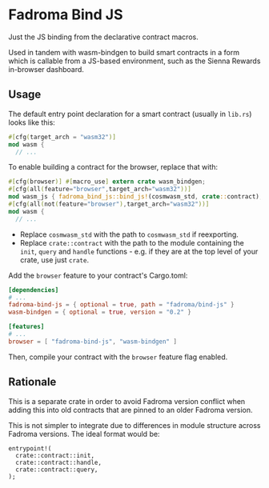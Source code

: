# Fadroma Bind JS

Just the JS binding from the declarative contract macros.

Used in tandem with wasm-bindgen to build smart contracts
in a form which is callable from a JS-based environment,
such as the Sienna Rewards in-browser dashboard.

## Usage

The default entry point declaration for a smart contract
(usually in `lib.rs`) looks like this:

```rust
#[cfg(target_arch = "wasm32")]
mod wasm {
  // ...
```

To enable building a contract for the browser, replace that with:

```rust
#[cfg(browser)] #[macro_use] extern crate wasm_bindgen;
#[cfg(all(feature="browser",target_arch="wasm32"))]
mod wasm_js { fadroma_bind_js::bind_js!(cosmwasm_std, crate::contract); }
#[cfg(all(not(feature="browser"),target_arch="wasm32"))]
mod wasm {
  // ...
```

* Replace `cosmwasm_std` with the path to `cosmwasm_std` if reexporting.
* Replace `crate::contract` with the path to the module containing the
  `init`, `query` and `handle` functions - e.g. if they are at
  the top level of your crate, use just `crate`.

Add the `browser` feature to your contract's Cargo.toml:

```toml
[dependencies]
# ...
fadroma-bind-js = { optional = true, path = "fadroma/bind-js" }
wasm-bindgen = { optional = true, version = "0.2" }

[features]
# ...
browser = [ "fadroma-bind-js", "wasm-bindgen" ]
```

Then, compile your contract with the `browser` feature flag enabled.

## Rationale

This is a separate crate in order to avoid Fadroma version conflict
when adding this into old contracts that are pinned to an older
Fadroma version.

This is not simpler to integrate due to differences in module structure
across Fadroma versions. The ideal format would be:

```
entrypoint!(
  crate::contract::init,
  crate::contract::handle,
  crate::contract::query,
);
```
